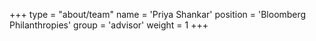 +++
type = "about/team"
name = 'Priya Shankar'
position = 'Bloomberg Philanthropies'
group = 'advisor'
weight = 1
+++
